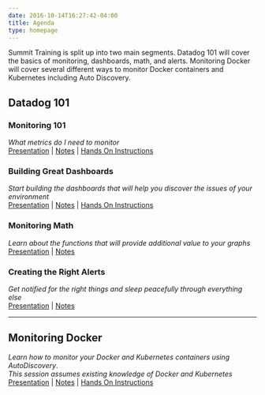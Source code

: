 ```yaml
---
date: 2016-10-14T16:27:42-04:00
title: Agenda
type: homepage
---
```

Summit Training is split up into two main segments.  Datadog 101 will cover the basics of monitoring, dashboards, math, and alerts. Monitoring Docker will cover several different ways to monitor Docker containers and Kubernetes including Auto Discovery.

## Datadog 101
### Monitoring 101
*What metrics do I need to monitor*<br>
[Presentation](preso/monitoring101) | [Notes][2] | [Hands On Instructions][3]

### Building Great Dashboards
*Start building the dashboards that will help you discover the issues of your environment* <br>
[Presentation][7] | [Notes][8] | [Hands On Instructions][9]

### Monitoring Math
*Learn about the functions that will provide additional value to your graphs* <br>
[Presentation][4] | [Notes][5] 

### Creating the Right Alerts
*Get notified for the right things and sleep peacefully through everything else* <br>
[Presentation][10] | [Notes][11] 


<hr>


## Monitoring Docker
*Learn how to monitor your Docker and Kubernetes containers using AutoDiscovery*.<br>*This session assumes existing knowledge of Docker and Kubernetes* <br>
[Presentation][16] | [Notes][17] | [Hands On Instructions][18]







[2]: notes/monitoring101
[3]: handson/monitoring101
[4]: preso/monitoringmath
[5]: notes/monitoringmath
[6]: handson/monitoringmath
[7]: preso/buildinggreatdashboards
[8]: notes/buildinggreatdashboards
[9]: handson/buildinggreatdashboards
[10]: preso/therightalerts
[11]: notes/therightalerts
[12]: handson/therightalerts
[13]: preso/customagentcheck
[14]: notes/customagentcheck
[15]: handson/customagentcheck
[16]: preso/monitordocker
[17]: notes/monitordocker
[18]: handson/monitordocker
[19]: preso/custommetrics
[20]: notes/custommetrics
[21]: handson/custommetrics

